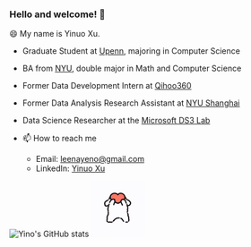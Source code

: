 ### Hello and welcome! 👋
😄 My name is Yinuo Xu.

* Graduate Student at [Upenn](https://www.upenn.edu/), majoring in Computer Science
* BA from [NYU](https://nyu.edu/), double major in Math and Computer Science
* Former Data Development Intern at [Qihoo360](https://www.360totalsecurity.com/en/about/)
* Former Data Analysis Research Assistant at [NYU Shanghai](https://shanghai.nyu.edu/)
* Data Science Researcher at the [Microsoft DS3 Lab](https://www.microsoft.com/en-us/research/lab/microsoft-research-new-york/academic-programs/)

* 📫 How to reach me
  * Email: leenayeno@gmail.com
  * LinkedIn: [Yinuo Xu](https://www.linkedin.cn/incareer/in/ACoAADP0wKQBIMVwck7povPETedsWCDtbt5k2tE)

![Yino's GitHub stats](https://github-readme-stats.vercel.app/api?username=YinoXu&show_icons=true&hide_rank=true&title_color=586069&icon_color=FFC0CB&text_color=586069&bg_color=daf7dc)
<img src="gif/dog.gif" alt="Alt Text" style="max-width: 100px; max-height: 100px;">



<!-- ![Yino's GitHub stats](https://github-readme-stats.vercel.app/api?username=YinoXu&show_icons=true&theme=radical)-->

<!--
**YinoXu/YinoXu** is a ✨ _special_ ✨ repository because its `README.md` (this file) appears on your GitHub profile.

Here are some ideas to get you started:

- 🔭 I’m currently working on ...
- 🌱 I’m currently learning ...
- 👯 I’m looking to collaborate on ...
- 🤔 I’m looking for help with ...
- 💬 Ask me about ...
- 📫 How to reach me: ...
- 😄 Pronouns: ...
- ⚡ Fun fact: ...
-->
